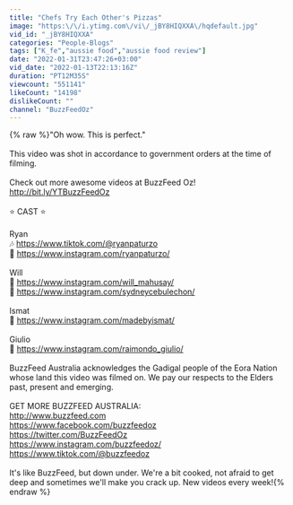 ```yaml
---
title: "Chefs Try Each Other's Pizzas"
image: "https:\/\/i.ytimg.com\/vi\/_jBY8HIQXXA\/hqdefault.jpg"
vid_id: "_jBY8HIQXXA"
categories: "People-Blogs"
tags: ["K_fe","aussie food","aussie food review"]
date: "2022-01-31T23:47:26+03:00"
vid_date: "2022-01-13T22:13:16Z"
duration: "PT12M35S"
viewcount: "551141"
likeCount: "14198"
dislikeCount: ""
channel: "BuzzFeedOz"
---
```

{% raw %}&quot;Oh wow. This is perfect.&quot;<br /><br />This video was shot in accordance to government orders at the time of filming.<br /><br />Check out more awesome videos at BuzzFeed Oz! <a rel="nofollow" target="blank" href="http://bit.ly/YTBuzzFeedOz">http://bit.ly/YTBuzzFeedOz</a><br /><br />⭐️ CAST ⭐️<br /><br />Ryan<br />🎶 <a rel="nofollow" target="blank" href="https://www.tiktok.com/@ryanpaturzo">https://www.tiktok.com/@ryanpaturzo</a><br />📸 <a rel="nofollow" target="blank" href="https://www.instagram.com/ryanpaturzo/">https://www.instagram.com/ryanpaturzo/</a><br /><br />Will<br />📸 <a rel="nofollow" target="blank" href="https://www.instagram.com/will_mahusay/">https://www.instagram.com/will_mahusay/</a><br />📸 <a rel="nofollow" target="blank" href="https://www.instagram.com/sydneycebulechon/">https://www.instagram.com/sydneycebulechon/</a><br /><br />Ismat<br />📸 <a rel="nofollow" target="blank" href="https://www.instagram.com/madebyismat/">https://www.instagram.com/madebyismat/</a><br /><br />Giulio<br />📸 <a rel="nofollow" target="blank" href="https://www.instagram.com/raimondo_giulio/">https://www.instagram.com/raimondo_giulio/</a><br /><br />BuzzFeed Australia acknowledges the Gadigal people of the Eora Nation whose land this video was filmed on. We pay our respects to the Elders past, present and emerging.<br /><br />GET MORE BUZZFEED AUSTRALIA:<br /><a rel="nofollow" target="blank" href="http://www.buzzfeed.com">http://www.buzzfeed.com</a><br /><a rel="nofollow" target="blank" href="https://www.facebook.com/buzzfeedoz">https://www.facebook.com/buzzfeedoz</a><br /><a rel="nofollow" target="blank" href="https://twitter.com/BuzzFeedOz">https://twitter.com/BuzzFeedOz</a><br /><a rel="nofollow" target="blank" href="https://www.instagram.com/buzzfeedoz/">https://www.instagram.com/buzzfeedoz/</a><br /><a rel="nofollow" target="blank" href="https://www.tiktok.com/@buzzfeedoz">https://www.tiktok.com/@buzzfeedoz</a><br /><br />It's like BuzzFeed, but down under. We're a bit cooked, not afraid to get deep and sometimes we'll make you crack up. New videos every week!{% endraw %}
